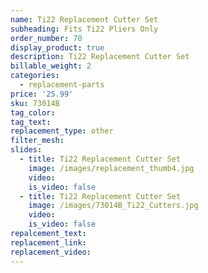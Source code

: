```yaml
---
name: Ti22 Replacement Cutter Set
subheading: Fits Ti22 Pliers Only
order_number: 70
display_product: true
description: Ti22 Replacement Cutter Set
billable_weight: 2
categories:
  - replacement-parts
price: '25.99'
sku: 73014B
tag_color:
tag_text:
replacement_type: other
filter_mesh:
slides:
  - title: Ti22 Replacement Cutter Set
    image: /images/replacement_thumb4.jpg
    video:
    is_video: false
  - title: Ti22 Replacement Cutter Set
    image: /images/73014B_Ti22_Cutters.jpg
    video:
    is_video: false
repalcement_text:
replacement_link:
replacement_video:
---
```

